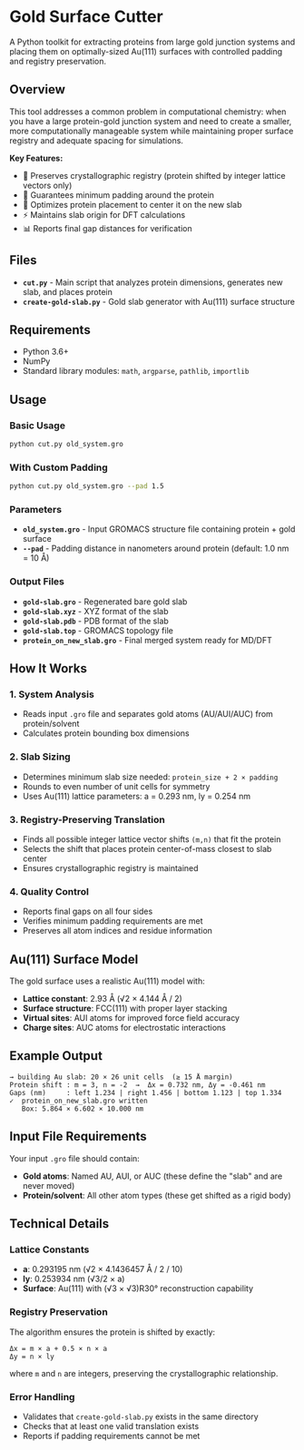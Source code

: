 # Gold Surface Cutter

A Python toolkit for extracting proteins from large gold junction systems and placing them on optimally-sized Au(111) surfaces with controlled padding and registry preservation.

## Overview

This tool addresses a common problem in computational chemistry: when you have a large protein-gold junction system and need to create a smaller, more computationally manageable system while maintaining proper surface registry and adequate spacing for simulations.

**Key Features:**
- 🔄 Preserves crystallographic registry (protein shifted by integer lattice vectors only)
- 📏 Guarantees minimum padding around the protein
- 🎯 Optimizes protein placement to center it on the new slab
- ⚡ Maintains slab origin for DFT calculations
- 📊 Reports final gap distances for verification

## Files

- **`cut.py`** - Main script that analyzes protein dimensions, generates new slab, and places protein
- **`create-gold-slab.py`** - Gold slab generator with Au(111) surface structure

## Requirements

- Python 3.6+
- NumPy
- Standard library modules: `math`, `argparse`, `pathlib`, `importlib`

## Usage

### Basic Usage

```bash
python cut.py old_system.gro
```

### With Custom Padding

```bash
python cut.py old_system.gro --pad 1.5
```

### Parameters

- **`old_system.gro`** - Input GROMACS structure file containing protein + gold surface
- **`--pad`** - Padding distance in nanometers around protein (default: 1.0 nm = 10 Å)

### Output Files

- **`gold-slab.gro`** - Regenerated bare gold slab
- **`gold-slab.xyz`** - XYZ format of the slab  
- **`gold-slab.pdb`** - PDB format of the slab
- **`gold-slab.top`** - GROMACS topology file
- **`protein_on_new_slab.gro`** - Final merged system ready for MD/DFT

## How It Works

### 1. System Analysis
- Reads input `.gro` file and separates gold atoms (AU/AUI/AUC) from protein/solvent
- Calculates protein bounding box dimensions

### 2. Slab Sizing
- Determines minimum slab size needed: `protein_size + 2 × padding`
- Rounds to even number of unit cells for symmetry
- Uses Au(111) lattice parameters: a = 0.293 nm, ly = 0.254 nm

### 3. Registry-Preserving Translation
- Finds all possible integer lattice vector shifts `(m,n)` that fit the protein
- Selects the shift that places protein center-of-mass closest to slab center
- Ensures crystallographic registry is maintained

### 4. Quality Control
- Reports final gaps on all four sides
- Verifies minimum padding requirements are met
- Preserves all atom indices and residue information

## Au(111) Surface Model

The gold surface uses a realistic Au(111) model with:
- **Lattice constant**: 2.93 Å (√2 × 4.144 Å / 2)
- **Surface structure**: FCC(111) with proper layer stacking
- **Virtual sites**: AUI atoms for improved force field accuracy
- **Charge sites**: AUC atoms for electrostatic interactions

## Example Output

```
→ building Au slab: 20 × 26 unit cells  (≥ 15 Å margin)
Protein shift : m = 3, n = -2  →  Δx = 0.732 nm, Δy = -0.461 nm
Gaps (nm)     : left 1.234 | right 1.456 | bottom 1.123 | top 1.334
✓  protein_on_new_slab.gro written
   Box: 5.864 × 6.602 × 10.000 nm
```

## Input File Requirements

Your input `.gro` file should contain:
- **Gold atoms**: Named AU, AUI, or AUC (these define the "slab" and are never moved)
- **Protein/solvent**: All other atom types (these get shifted as a rigid body)

## Technical Details

### Lattice Constants
- **a**: 0.293195 nm (√2 × 4.1436457 Å / 2 / 10)
- **ly**: 0.253934 nm (√3/2 × a)
- **Surface**: Au(111) with (√3 × √3)R30° reconstruction capability

### Registry Preservation
The algorithm ensures the protein is shifted by exactly:
```
Δx = m × a + 0.5 × n × a
Δy = n × ly  
```
where `m` and `n` are integers, preserving the crystallographic relationship.

### Error Handling
- Validates that `create-gold-slab.py` exists in the same directory
- Checks that at least one valid translation exists
- Reports if padding requirements cannot be met
